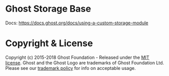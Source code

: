 # Ghost Storage Base

Docs: https://docs.ghost.org/docs/using-a-custom-storage-module

# Copyright & License

Copyright (c) 2015-2018 Ghost Foundation - Released under the [MIT license](LICENSE). Ghost and the Ghost Logo are trademarks of Ghost Foundation Ltd. Please see our [trademark policy](https://ghost.org/trademark/) for info on acceptable usage.
